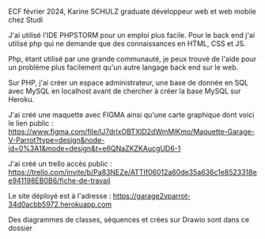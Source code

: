 ECF février 2024, Karine SCHULZ graduate développeur web et web mobile chez Studi

J'ai utilisé l'IDE PHPSTORM pour un emploi plus facile.
Pour le back end j'ai utilisé php qui ne demande que des connaissances en HTML, CSS et JS.

Php, étant utilisé par une grande communauté, je peux trouvé de l'aide pour un problème plus facilement qu'un autre
langage back end sur le web.

Sur PHP, j'ai créer un espace administrateur, une base de donnée en SQL avec MySQL en localhost avant de chercher à créer la base MySQL sur Heroku.

J'ai créé une maquette avec FIGMA ainsi qu'une carte graphique dont voici le
lien public : https://www.figma.com/file/lJ7drlxOBTXID2dWmMlKmo/Maquette-Garage-V-Parrot?type=design&node-id=0%3A1&mode=design&t=e6QNaZKZKAucgUD6-1

J'ai créé un trello accès public : https://trello.com/invite/b/Pa83NEZe/ATTIf06012a60de35a636c1e8523318ee941198EB0B6/fiche-de-travail

Le site déployé est à l'adresse : https://garage2vparrot-34d0acbb5972.herokuapp.com

Des diagrammes de classes, séquences et crées sur Drawio sont dans ce dossier
